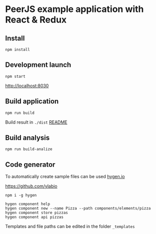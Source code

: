 # PeerJS example application with React & Redux

## Install
`npm install`

## Development launch
`npm start`

[http://localhost:8030](http://localhost:8030/)

## Build application
`npm run build`

Build result in `./dist` [README](dist/README.md)

## Build analysis
`npm run build-analize`

## Code generator
To automatically create sample files can be used [hygen.io](http://www.hygen.io/)

https://github.com/ylabio

```
npm i -g hygen

hygen component help
hygen component new --name Pizza --path components/elements/pizza
hygen component store pizzas
hygen component api pizzas
```

Templates and file paths can be edited in the folder `_templates`


